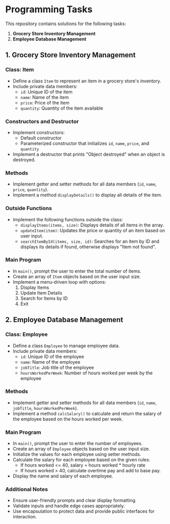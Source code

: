 # Programming Tasks

This repository contains solutions for the following tasks:

1. **Grocery Store Inventory Management**
2. **Employee Database Management**

## 1. Grocery Store Inventory Management

### Class: Item

- Define a class `Item` to represent an item in a grocery store's inventory.
- Include private data members:
  - `id`: Unique ID of the item
  - `name`: Name of the item
  - `price`: Price of the item
  - `quantity`: Quantity of the item available

### Constructors and Destructor

- Implement constructors:
  - Default constructor
  - Parameterized constructor that initializes `id`, `name`, `price`, and `quantity`
- Implement a destructor that prints "Object destroyed" when an object is destroyed.

### Methods

- Implement getter and setter methods for all data members (`id`, `name`, `price`, `quantity`).
- Implement a method `displayDetails()` to display all details of the item.

### Outside Functions

- Implement the following functions outside the class:
  - `displayItems(items, size)`: Displays details of all items in the array.
  - `updateItem(item)`: Updates the price or quantity of an item based on user input.
  - `searchItemById(items, size, id)`: Searches for an item by ID and displays its details if found, otherwise displays "Item not found".

### Main Program

- In `main()`, prompt the user to enter the total number of items.
- Create an array of `Item` objects based on the user input size.
- Implement a menu-driven loop with options:
  1. Display Items
  2. Update Item Details
  3. Search for Items by ID
  4. Exit

## 2. Employee Database Management

### Class: Employee

- Define a class `Employee` to manage employee data.
- Include private data members:
  - `id`: Unique ID of the employee
  - `name`: Name of the employee
  - `jobTitle`: Job title of the employee
  - `hoursWorkedPerWeek`: Number of hours worked per week by the employee

### Methods

- Implement getter and setter methods for all data members (`id`, `name`, `jobTitle`, `hoursWorkedPerWeek`).
- Implement a method `calcSalary()` to calculate and return the salary of the employee based on the hours worked per week.

### Main Program

- In `main()`, prompt the user to enter the number of employees.
- Create an array of `Employee` objects based on the user input size.
- Initialize the values for each employee using setter methods.
- Calculate the salary for each employee based on the given rules:
  - If hours worked <= 40, salary = hours worked * hourly rate
  - If hours worked > 40, calculate overtime pay and add to base pay.
- Display the name and salary of each employee.

### Additional Notes

- Ensure user-friendly prompts and clear display formatting.
- Validate inputs and handle edge cases appropriately.
- Use encapsulation to protect data and provide public interfaces for interaction.
